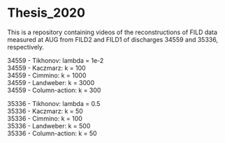 # Thesis_2020

This is a repository containing videos of the reconstructions of FILD data measured at AUG from FILD2 and FILD1 of discharges 34559 and 35336, respectively.

34559 - Tikhonov:       lambda  = 1e-2<br/>
34559 - Kaczmarz:       k       = 100<br/>
34559 - Cimmino:        k       = 1000<br/>
34559 - Landweber:      k       = 3000<br/>
34559 - Column-action:  k       = 300<br/>

35336 - Tikhonov:       lambda  = 0.5<br/>
35336 - Kaczmarz:       k       = 50<br/>
35336 - Cimmino:        k       = 100<br/>
35336 - Landweber:      k       = 500<br/>
35336 - Column-action:  k       = 50
